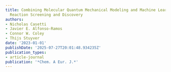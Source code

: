```yaml
---
title: Combining Molecular Quantum Mechanical Modeling and Machine Learning for Accelerated
  Reaction Screening and Discovery
authors:
- Nicholas Casetti
- Javier E. Alfonso-Ramos
- Connor W. Coley
- Thijs Stuyver
date: '2023-01-01'
publishDate: '2025-07-27T20:01:48.934235Z'
publication_types:
- article-journal
publication: '*Chem. A Eur. J.*'
---
```

